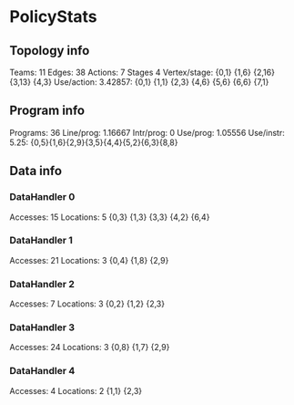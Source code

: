 # PolicyStats
## Topology info
Teams:		11
Edges:		38
Actions:	7
Stages		4
Vertex/stage:	{0,1} {1,6} {2,16} {3,13} {4,3} 
Use/action:	3.42857: {0,1} {1,1} {2,3} {4,6} {5,6} {6,6} {7,1} 

## Program info
Programs:	36
Line/prog:	1.16667
Intr/prog:	0
Use/prog:	1.05556
Use/instr:	5.25: {0,5}{1,6}{2,9}{3,5}{4,4}{5,2}{6,3}{8,8}

## Data info

### DataHandler 0
Accesses:	15
Locations:	5
{0,3} {1,3} {3,3} {4,2} {6,4} 

### DataHandler 1
Accesses:	21
Locations:	3
{0,4} {1,8} {2,9} 

### DataHandler 2
Accesses:	7
Locations:	3
{0,2} {1,2} {2,3} 

### DataHandler 3
Accesses:	24
Locations:	3
{0,8} {1,7} {2,9} 

### DataHandler 4
Accesses:	4
Locations:	2
{1,1} {2,3} 